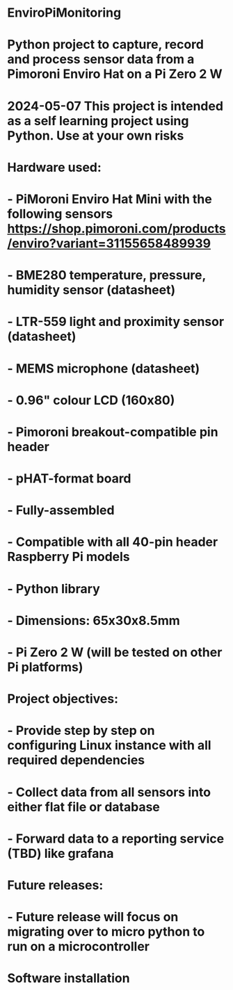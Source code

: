 # EnviroPiMonitoring
# Python project to capture, record and process sensor data from a Pimoroni Enviro Hat on a Pi Zero 2 W
# 
# 2024-05-07 This project is intended as a self learning project using Python. Use at your own risks
# Hardware used: 
# - PiMoroni Enviro Hat Mini with the following sensors https://shop.pimoroni.com/products/enviro?variant=31155658489939
# 
#     - BME280 temperature, pressure, humidity sensor (datasheet)
#     - LTR-559 light and proximity sensor (datasheet)
#     - MEMS microphone (datasheet)
#     - 0.96" colour LCD (160x80)
#     - Pimoroni breakout-compatible pin header
#     - pHAT-format board
#     - Fully-assembled
#     - Compatible with all 40-pin header Raspberry Pi models
#     - Python library
#     - Dimensions: 65x30x8.5mm
# 
# -   Pi Zero 2 W (will be tested on other Pi platforms)

# Project objectives:
# - Provide step by step on configuring Linux instance with all required dependencies
# - Collect data from all sensors into either flat file or database
# - Forward data to a reporting service (TBD) like grafana
# 
# Future releases:
# - Future release will focus on migrating over to micro python to run on a microcontroller


#  Software installation
# 
# 
# 
# 
# 
# 
# 
# 
# 
# 
# 
# 
# 
# 
# 
# 
# 